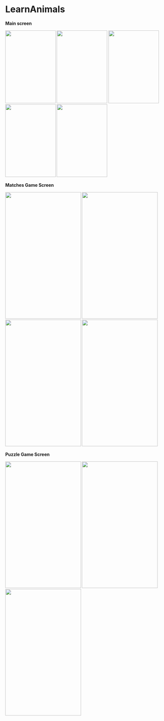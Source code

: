 # LearnAnimals

<b>Main screen 
  
  
<img src="https://i.imgur.com/Euoqhlg.jpg" height="230" width="160">
<img src="https://i.imgur.com/xb0S2yK.jpg" height="230" width="160">
<img src="https://i.imgur.com/whAORCV.jpg" height="230" width="160">
<img src="https://i.imgur.com/IDu4jE8.jpg" height="230" width="160">
<img src="https://i.imgur.com/K4NlnwP.jpg" height="230" width="160">


Matches Game Screen


<img src="https://i.imgur.com/irgRYmO.png" height="400" width="240">
<img src="https://i.imgur.com/1jh1MQv.png" height="400" width="240">
<img src="https://i.imgur.com/gYdFZv4.png" height="400" width="240">
<img src="https://i.imgur.com/TvJFncR.png" height="400" width="240">

Puzzle Game Screen


<img src="https://i.imgur.com/uG5rBwk.png" height="400" width="240">
<img src="https://i.imgur.com/zw22HCi.png" height="400" width="240">
<img src="https://i.imgur.com/sYb529H.png" height="400" width="240">
